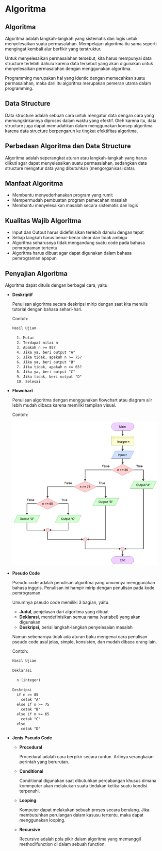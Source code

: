 # Algoritma

## Algoritma

Algoritma adalah langkah-langkah yang sistematis dan logis untuk menyelesaikan suatu permasalahan. Mempelajari algoritma itu sama seperti mengingat kembali alur berfikir yang terstruktur.

Untuk menyelesaikan permasalahan tersebut, kita harus mempunyai data structure terlebih dahulu karena data tersebut yang akan digunakan untuk menyelesaikan permasalahan dengan menggunakan algoritma.

Programming merupakan hal yang identic dengan memecahkan suatu permasalahan, maka dari itu algoritma merupakan pemeran utama dalam programming.

## Data Structure

Data structure adalah sebuah cara untuk mengatur data dengan cara yang memungkinkannya diproses dalam waktu yang efektif. Oleh karena itu, data structure juga dapat memudahkan dalam menggunakan konsep algoritma karena data structure berpengaruh ke tingkat efektifitas algoritma.

## Perbedaan Algoritma dan Data Structure

Algoritma adalah seperangkat aturan atau langkah-langkah yang harus diikuti agar dapat menyelesaikan suatu permasalahan, sedangkan data structure mengatur data yang dibutuhkan (mengorganisasi data).

## Manfaat Algoritma

- Membantu menyederhanakan program yang rumit
- Mempermudah pembuatan program pemecahan masalah
- Membantu menyelesaikan masalah secara sistematis dan logis

## Kualitas Wajib Algoritma

- Input dan Output harus didefinisikan terlebih dahulu dengan tepat
- Setiap langkah harus benar-benar clear dan tidak ambigu
- Algoritma seharusnya tidak mengandung suatu code pada bahasa pemrograman tertentu
- Algoritma harus dibuat agar dapat digunakan dalam bahasa pemrograman apapun

## Penyajian Algoritma

Algoritma dapat ditulis dengan berbagai cara, yaitu:

- **Deskriptif**

  Penulisan algoritma secara deskripsi mirip dengan saat kita menulis tutorial dengan bahasa sehari-hari.
  
  Contoh:
  
  ```
  Hasil Ujian
    
    1. Mulai
    2. Terdapat nilai n
    3. Apakah n >= 85?
    4. Jika ya, beri output "A"
    5. Jika tidak, apakah n >= 75?
    6. Jika ya, beri output "B"
    7. Jika tidak, apakah n >= 65?
    8. Jika ya, beri output "C"
    9. Jika tidak, beri output "D"
    10. Selesai
  ```
  
- **Flowchart**

  Penulisan algoritma dengan menggunakan flowchart atau diagram alir lebih mudah dibaca karena memiliki tampilan visual.
  
  Contoh:
  
  ![Contoh flowchart](https://github.com/fiir09/Writing-and-Presentation-Test/blob/main/Module%2005%20-%20Algoritma/Contoh%20flowchart.png)
  
- **Pseudo Code**

  Pseudo code adalah penulisan algoritma yang umumnya menggunakan bahasa inggris. Penulisan ini hampir mirip dengan penulisan pada kode pemrograman.
  
  Umumnya pseudo code memiliki 3 bagian, yaitu:
  
  - **Judul**, penjelasan dari algoritma yang dibuat
  - **Deklarasi**, mendefinisikan semua nama (variabel) yang akan digunakan
  - **Deskripsi**, berisi langkah-langkah penyelesaian masalah

  Namun sebenarnya tidak ada aturan baku mengenai cara penulisan pseudo code asal jelas, simple, konsisten, dan mudah dibaca orang lain.
  
  Contoh:
  ```
  Hasil Ujian
  
  Deklarasi
  
    n (integer)
  
  Deskripsi
    if n >= 85
      cetak "A"
    else if n >= 75
      cetak "B"
    else if n >= 65
      cetak "C"
    else
      cetak "D"
    ```
    
 - **Jenis Pseudo Code**
    
      - **Procedural**

        Procedural adalah cara berpikir secara runtun. Artinya serangkaian perintah yang berurutan.
      
      - **Conditional**

        Conditional digunakan saat dibutuhkan percabangan khusus dimana kommputer akan melakukan suatu tindakan ketika suatu kondisi terpenuhi.
      
      - **Looping**

        Komputer dapat melakukan sebuah proses secara berulang. Jika membutuhkan perulangan dalam kasusu tertentu, maka dapat menggunakan looping.
      
      - **Recursive**

        Recursive adalah pola pikir dalam algoritma yang memanggil method/function di dalam sebuah function.
